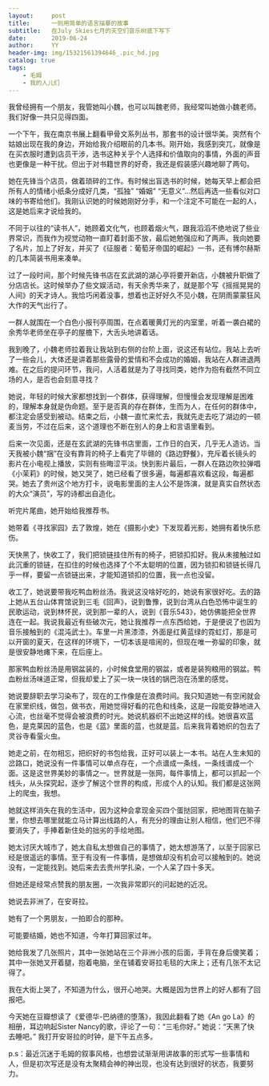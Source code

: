 ```yaml
---
layout:     post
title:      一则用简单的语言描摹的故事
subtitle:   在July Skies七月的天空们音乐树底下写下
date:       2019-06-24
author:     YY
header-img: img/15321561394646_.pic_hd.jpg
catalog: true
tags:
    - 毛姆
    - 我的人儿们
---
```


我曾经拥有一个朋友，我管她叫小魏，也可以叫魏老师，我经常叫她做小魏老师。我们好像一共只见得四面。

一个下午，我在南京书展上翻看甲骨文系列丛书，那套书的设计很华美。突然有个姑娘出现在我的身边，开始给我介绍眼前的几本书。刚开始，我感到突兀，就像是在买衣服时遭到店员干涉，选书这种关乎个人选择和价值取向的事情，外面的声音也更像是一种干扰。但出于对书籍世界的好奇，我还是假装感兴趣地聊了两句。

她在先锋当个店员，做着琐碎的工作。有时候出盲选书的时候，她每天早上都会把所有人的情绪小纸条分成好几类，“孤独” “婚姻” “无意义”…然后再选一些看似对口味的书寄给他们。我刚认识她的时候她刚好分手，和一个注定不可能在一起的人，这是她后来才说给我的。

不同于以往的“读书人”，她顾着文化气，也顾着烟火气，跟我滔滔不绝地说了些业界常识，而我作为视觉动物一直盯着封面不放，最后她勉强应和了两声。我向她要了名片，加上了好友，并买了《征服者：葡萄牙帝国的崛起》一书，还有博尔赫斯的几本简装书用来凑单。

过了一段时间，那个时候先锋书店在玄武湖的湖心亭将要开新店，小魏被升职做了分店店长。这时候举办了些文娱活动，有天余秀华来了，就是那个写《摇摇晃晃的人间》的天才诗人。我恰巧闲着没事，想着也正好好久不见小魏，在阴雨蒙蒙狂风大作的天气出行了。

一群人就围在一个白色小报刊亭周围，在点着暖黄灯光的内室里，听着一袭白裙的余秀华老师坐在亭子的屋檐下，大舌头地讲着话。

我到晚了，小魏老师拉着我让我站到右侧的台阶上面，说这还有站位。我站上去听了一些会儿，大体还是讲着那些露骨的爱情和不会成功的婚姻，我站在人群进退两难。在之后的提问环节，我问，人活着就是为了寻找同类，她作为抱有截然不同立场的人，是否也会刻意寻找？

她说，年轻的时候大家都想找到一个群体，获得理解，但慢慢会发现理解是困难的，理解本身就是伪命题。至于是否真的存在群体，生而为人，在任何的群体中，都注定会感受到被动。结束之后，小魏一直忙来忙去，我就先走去吃了湖边的一顿麦当劳，不过在后来，这个道理也不断在别人的身上和言语里看到。

后来一次见面，还是在玄武湖的先锋书店里面，工作日的白天，几乎无人造访。当天我被小魏“捆”在没有靠背的椅子上看完了毕赣的《路边野餐》，充斥着长镜头的影片在小电视上播放，实则有些晦涩平淡。快到影片最后，一群人在路边吹拉弹唱《小茉莉》的时候，她又哭了，她已经看了很多遍，每遍都喜欢看这段，每遍都哭。她去了贵州这个地方打卡，说电影里面的主人公不是饰演，就是真实自然状态的大众“演员”，写的诗都出自造化。

听完片尾曲，她开始给我推荐书。

她带着《寻找家园》去了敦煌，她在《摄影小史》下发现着光影，她拥有着快乐悲伤。

天快黑了，快收工了，我们把锁链挂住所有的椅子，把锁扣扣好。我从未接触过如此沉重的锁链，在扣住的时候也选择了个不太聪明的位置，因为锁扣和锁链长得几乎一样，要留一点锁链出来，才能知道锁扣的位置，我一点也没留。

收工了，她说要带我吃鸭血粉丝汤。我说这没啥好吃的，她说有家很好吃。去的路上她从五台山体育馆说到三毛《回声》，说到鲁豫，说到台湾从白色恐怖中诞生的民歌运动，说到林怀民，说到那一辈的人，说到《音乐543》，她仿佛能把全世界连在一起。我说我最近有些破次元，她让我推荐一点东西给她，于是便说了也因为音乐接触到的《混沌武士》。车里一片黑漆漆，外面是红黄蓝绿的霓虹灯，那是可以开窗的夏天，在这样的环境下，一切本该是喧闹的，但现在唯一弥留的印象，就是很安静地瘫下来，在后座上。

那家鸭血粉丝汤是用钢盆装的，小时候食堂用的钢盆，或者是装狗粮用的钢盆。鸭血粉丝汤味道正常，但我却爱上了买一块一块钱的锅巴泡在汤里的感觉。

她说要辞职去学习染布了，现在的工作像是在浪费时间。我只知道她一有空闲就会在家里织线，做包，做书衣，用她觉得好看的花色和线条，这是一段能安静地进入心流，也丝毫不觉得会被浪费的时光。她说机器织不出她这样的线。她很喜欢蓝色，是克莱因的蓝色，也是《蓝》里面的蓝，也就是蓝。后来我背着她织的包去了灵谷寺看萤火虫。

她走之前，在勿相忘，把织好的书包给我，正好可以装上一本书。站在人生未知的岔路口，她说没有一件事情可以单点存在，一个点谱成一条线，一条线谱成一个面。这是这世界美妙的事情之一。世界就是一张网，每件事情上，都可以抓起一个线头，从头探究起，逐步了解这个世界的构成，形成个人的认知。我们都是这张网上的爬虫，我想。

她就这样消失在我的生活中，因为这种会拿现金买四个蛋挞回家，把地图背在脑子里，你想去哪里就能立马计算出线路的人，有充分的理由让别人相信，他们巴不得要消失了，手捧着新住处的拙劣的手绘地图。

她太讨厌大城市了，她太自私太想做自己的事情了，她太想游荡了，以至于回家已经是很遥远的事情。至于有没有一件事情，是想做却没有机会可以接触到的。她说没有，一定能找到。她后来去去贵州学扎染，一个人呆了四十多天。

但她还是经常点赞我的朋友圈，一次我非常即兴的问起她的近况。

她说去非洲了，在安哥拉。

她有了一个男朋友，一拍即合的那种。

可能要结婚，她也不知道，今年打算回家过年。

她给我发了几张照片，其中一张她站在三个非洲小孩的后面，手背在身后傻笑着；其中一张她叉开着腿，抱着电脑，坐在铺着安哥拉毛毯的大床上；还有几张不太记得了。

我在大街上哭了，不知道为什么，很开心地哭。大概是因为世界上的好人都有了回报吧。

今天她在豆瓣想读了《爱德华-巴纳德的堕落》，我因此翻看了她《An go La》的相册，耳边响起Sister Nancy的歌，评论了一句：“三毛你好。” 她说：“天黑了快去睡吧。” 我打开安哥拉的时钟，是下午五点多。

p.s：最近沉迷于毛姆的叙事风格，也想尝试渐渐用讲故事的形式写一些事情和人，但是初次写还是没有太聚精会神的神出现，也没有达到很好的状态，我要努力。
